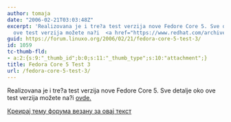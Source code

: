 ```yaml
---
author: tomaja
date: "2006-02-21T03:03:48Z"
excerpt: 'Realizovana je i tre?a test verzija nove Fedore Core 5. Sve detalje oko
  ove test verzija možete na?i  <a href="https://www.redhat.com/archives/fedora-announce-list/2006-February/msg00059.html">ovde.</a> '
guid: https://forum.linuxo.org/2006/02/21/fedora-core-5-test-3/
id: 1059
tc-thumb-fld:
- a:2:{s:9:"_thumb_id";b:0;s:11:"_thumb_type";s:10:"attachment";}
title: Fedora Core 5 Test 3
url: /fedora-core-5-test-3/
---
```

Realizovana je i tre?a test verzija nove Fedore Core 5. Sve detalje oko ove test verzija možete na?i [ovde.](https://www.redhat.com/archives/fedora-announce-list/2006-February/msg00059.html) <!--break-->

[Креирај тему форума везану за овај текст](https://linuxo.org/nova-tema-na-forumu/?se_pid=1059)